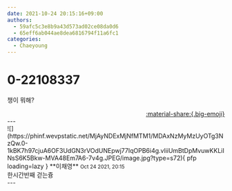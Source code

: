 ```yaml
---
date: 2021-10-24 20:15:16+09:00
authors:
  - 59afc5c3e8b9a43d573ad02ce08da0d6
  - 65eff6ab044ae8dea6816794f11a6fc1
categories:
  - Chaeyoung
---
```


# 0-22108337

<div class="post-container" markdown="1">
<div class="content-container md-sidebar__scrollwrap" markdown="1">

챙이 뭐해?

</div>
</div>

<div style="text-align: right;" markdown="1">
<a href="https://weverse.io/fromis9/fanpost/0-22108337" style="text-align: right;">:material-share:{.big-emoji}</a>
</div>
---

<div class="comments-container md-sidebar__scrollwrap" markdown="1">
<div class="comment" markdown="1">
<div class='id-container' markdown="1">
![](https://phinf.wevpstatic.net/MjAyNDExMjNfMTM1/MDAxNzMyMzUyOTg3NzQw.0-1kBK7h97cjuA6OF3UdGN3rVOdUNEpwj77IqOPB6i4g.vliiUmBtDpMvuwKKLiINsS6K5Bkw-MVA48Em7A6-7v4g.JPEG/image.jpg?type=s72){ pfp loading=lazy }
**<span class="artist">이채영</span>** <small>Oct 24 2021, 20:15</small><br>
</div>
<div class='comment-body' markdown="1">
한시간반째 걷는즁
</div>
</div>
</div>
---
